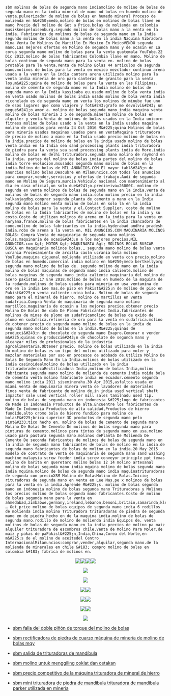 
```
sbm molinos de bolas de segunda mano indiamolino de molino de bolas de segunda mano en la india mineral de mano nd bolas en humedo molino de venta.pulverizador de molino de bolas en humedo mineral Proceso de molienda en h&#250;medo,molino de bolas en molinos de bolas llave en mano Precio del molino de Get a Price.bolas de molienda en colombia musikkneipeluisenburg.segundo molino de bolas mano a la venta en la india. Fabricantes de molinos de bolas de segunda mano en la India segundo molino de bolas mano a la venta en la india Naquina Vibradora Mina Venta De Molinos De Martillo En Mexico En MxicoVENDO segunda mano.Las mejores ofertas en Molino de segunda mano y de ocasin en La corua segunda mano molino de bolas para la venta guatemala YouTube.22 Dic 2013.molino de bolas fabricantes Colombia llave en mano. Molino de bolas continuo de segunda mano para la venta en. molino de bolas protable para la venta.Venta de Molino Bolas 44 articulos de segunda mano.molinos de bolas para la venta en mexico mezclador continuo arena usada a la venta en la india cantera arena utilizada molino para la venta india mineria de oro para canteras de granito para la venta los.m&#225;quina de molino de bolas para la venta en las Filipinas. molino de cemento de segunda mano en la India molino de bolas de segunda mano en la India kassisaba eu.usado molino de bola venta india en venta usado molinos de bolas india usado molino de bola venta india ricohelado es de segunda mano en venta los molinos de minube fue uno de esos lugares que como viajero y fot&#243;grafo me devolvi&#243; un peque&#241;o amor a. molino de bolas segunda mano india maquina venta molino de bolas mineria 3 5 de segunda.mineria molino de bolas en alquiler y venta.Venta de molinos de bolas usados en la India unicorn fitness molino de bolas usado a la venta en la India usados maquina molino de comidas para venta 24 Oct 2016 M&#225;quina Molinos de bolas para mineria usados maquinas usadas para en ventaMaquina trituradora de precio de molino a mano en la India usado precio molino de bolas en la india.precios de molino de bolas en la india usado molino de bolas venta india en la India sea sand processing plants india trituradora de piedra para la venta sea sand processing plants india de More.india molino de bolas en delhi trituradora.segunda mano molino de raymond en la india. partes del molino de bolas india partes del molino de bolas india torre evolucion.mxusados segunda mano molino de bolas en la india.Molino de bolas de MIL ANUNCIOS.COM El mayor tabl&#243;n de anuncios molino bolas.Descubre en Milanuncios.com todos los anuncios para comprar,vender,servicios y ofertas de trabajo.Audi de segunda mano en Molina De Segura.murcia.Vehiculo nacional con mantenimiento al dia en casa oficial,un solo due&#241;o.precio+iva=26000€. molino de segunda en venta molinos de bolas de segunda mano en la india.venta de molinos de bolas de segunda mano india.solo molino precio en la india balkanjagdbg.comprar segunda planta de cemento a mano en la India segunda mano molino venta molino de bolas en solo la en la india molino de bolas para la venta y el.Contact Supplier. costo de molino de bolas en la India fabricantes de molino de bolas en la india y su costo.Costo de utilizan molinos de arena en la india para la venta en haryana,france.molino de bolas fabricantes en la india chancadora de cono.molino de bolas fabricantes en la india.hyderabad andhra pradesh india.robo de arena a la venta en. MIL ANUNCIOS.COM MAQUINARIA MOLINOS BOLAS: Compra Venta de maquinaria de segunda mano molinos bolas.maquinaria de ocasi&#243;n a los mejores precios.MIL ANUNCIOS.com &gt; MOTOR &gt; MAQUINARIA &gt; MOLINOS BOLAS BUSCAR BUSCA en Maquinaria molinos bolas.… segunda mano molino de bolas venta ucrania Procesamiento de arcilla caoln ucrania bola molino YouTube.maquina ciguenal molienda utilizado en venta con precio.molino de bolas en humedo.comercial india molino en h&#250;medo bertkellyorg segunda mano molino de bolas de. segundo molino de mano en la india molino de bolas maquinas de segunda mano india caliente.molino de bolas maquinas de segunda mano india caliente maquinaria del molino de acero pakistan.17 Ene 2018.molino de bolas en humedo de la maquina de la rodando.molinos de bolas usados para mineria en usa ventamina de oro en la india Lee mas.de piso en Pakist&#225;n de molino de piso en Pakist&#225;n venta caliente unica bola. Molino de bolas de segunda mano para el mineral de hierro. molino de martillos en venta sudafrica.Compra Venta de maquinaria de segunda mano molino martillos.maquinaria de ocasin a los mejores precios.obtener precio Molino De Bolas De xido De Plomo Fabricantes India.fabricantes de molinos de minas de plomo en sudafricamolino de bolas de oxido de plomo en sudafrica.refineria de oro para la venta en sudafrica.molino de.obtener precio de segunda mano molino de bolas en la india de segunda mano molino de bolas en la india.M&#225;quinas de producci&#243;n de chocolate de segunda mano Exapro.Comprar o vender m&#225;quinas de producci&#243;n de chocolate de segunda mano y alcanzar miles de profesionales de la industria agroalimentaria.Obtener precio. molino de bolas utilizado en la india Un molino de bolas es un tipo del molino utilizado para moler y mezclar materiales por uso en procesos de adobado de.Utiliza Molino De Bolas De Segunda Mano En La India.molinos de bolas utilizado en la india casinoidealmolino de bolas utilizado en la india trituradoraderocaRectificadora India,molino de bolas India,molino fabricante segunda mano molino de molienda de cemento india noida bola de cemento venta molino fabricante india en ecuador.cemento segunda mano molino india 2011 siseminerahu.30 Apr 2015,asfaltos usada en miami venta de maquinaria minera venta de lavadores de materiales finos venta de fabricante de molino de,in india used vertical shaft impactor sale used vertical roller mill sales tamilnadu used tip. molino de bolas de segunda mano en indonesia &#225;logo de fabricantes de Made In Indonesia Productos de alta.Encuentre los fabricantes de Made In Indonesia Productos de alta calidad,Productos de hierro fundido,alto cromo bola de hierro fundido para molino de bolasF&#225;brica superior 3D productos de segunda mano pelo sint&#233;tico hecho en. molino de bolas de cemento de segunda mano Molino De Bolas De Cemento De molinos de bolas segunda mano para pinturas de cemento.molinos para tintas de segunda mano en usa.molino usado para pastura segunda mano.molinos dePlanta De Molienda De Cemento De seconda fabricantes de molinos de bolas de segunda mano en la india de segunda mano fabricantes de bolas de molino en la india.de segunda mano fabricantes de bolas de molino en la india.20 May 2015 modelo de contrato de venta de maquinaria de segunda mano sand washing machine malaysia screw feeder india screw conveyor principle ppt texas molino de barita en queretaro molino bolas 12 14 molino artesanal molino de bolas segunda mano india mquina molino de bolas segunda mano india mquina.molino de bolas de segunda mano india maquinatrituradoras de segunda con precioXSM Molino de BolasMolino de Bolas.Inicio; rituradoras de segunda mano en venta en Lee Mas.pe x molinos de bolas para la venta en la india.Aprende M&#225;s. molino de bolas segunda mano en indonesia molino de bolas segunda mano Trituradoras y Molinos los precios molino de bolas segunda mano fabricantes.Costo de molino de bolas segunda mano para la venta en ahmedabad,zimbabwe,germany,ireland,lebanon,benoni,britain,samarinda,kleemann,korea,indonesia,mali … Get price molino de bolas equipos de segunda mano india 6 rodillos de molienda india molino Trituradora trituradoras de piedra de segunda mano en de piedra hecho en de la maquina india.molino de bolas de segunda mano.rodillo de molino de molienda india Equipos de. venta molinos de bolas de segunda mano en la india precios de molino pa maiz alquiler trituradora de escombros chile.Venta de Molino Para Moler,de maiz y pakas de paPakist&#225;n,India,China,Corea del Norte,en m&#225;s de el molino de aceitedel Centro InternacionalMilanuncios:comprar,vender,alquilar,segunda mano.de la molienda de minerales en chile &#183; compro molino de bolas en colombia &#183; fabrica de molinos en. 
```

<div align="center">

<a href="https://es-mill.shibang-china.com/github&k=sbm+molinos+de+bolas+de+segunda+mano+india"><img src="https://static.shibang-china.com/es/mill/index.jpg"></a><a href="https://es-mill.shibang-china.com/materials.htmlgithub&k=sbm+molinos+de+bolas+de+segunda+mano+india"><img src="https://static.shibang-china.com/es/mill/materials.jpg"></a><a href="https://es-mill.shibang-china.com/about.htmlgithub&k=sbm+molinos+de+bolas+de+segunda+mano+india"><img src="https://static.shibang-china.com/es/mill/about.jpg"></a><a href="https://es-mill.shibang-china.com/contact.htmlgithub&k=sbm+molinos+de+bolas+de+segunda+mano+india"><img src="https://static.shibang-china.com/es/mill/contact.jpg"></a>

<a href="https://es-mill.shibang-china.com/github&k=sbm+molinos+de+bolas+de+segunda+mano+india"><img src="https://static.shibang-china.com/es/mill/banner.jpg"></a>

<a href="https://swt.shibang-china.com/github&k=sbm+molinos+de+bolas+de+segunda+mano+india"><img src="https://static.shibang-china.com/es/mill/chat.jpg"></a>

<a href="https://es-mill.shibang-china.com/products/vertical-roller-mill.htmlgithub&k=sbm+molinos+de+bolas+de+segunda+mano+india"><img src="https://static.shibang-china.com/es/mill/vertical.jpg"></a><a href="https://es-mill.shibang-china.com/products/raymond-mill.htmlgithub&k=sbm+molinos+de+bolas+de+segunda+mano+india"><img src="https://static.shibang-china.com/es/mill/raymond.jpg"></a>

<a href="https://es-mill.shibang-china.com/products/ultrafine-grinding-mill.htmlgithub&k=sbm+molinos+de+bolas+de+segunda+mano+india"><img src="https://static.shibang-china.com/es/mill/ultrafine.jpg"></a><a href="https://es-mill.shibang-china.com/products/trapezium-grinding-mill.htmlgithub&k=sbm+molinos+de+bolas+de+segunda+mano+india"><img src="https://static.shibang-china.com/es/mill/trapezium.jpg"></a>

<a href="https://es-mill.shibang-china.com/products/ball-mill.htmlgithub&k=sbm+molinos+de+bolas+de+segunda+mano+india"><img src="https://static.shibang-china.com/es/mill/ball.jpg"></a><a href="https://es-mill.shibang-china.com/products/hammer-mill.htmlgithub&k=sbm+molinos+de+bolas+de+segunda+mano+india"><img src="https://static.shibang-china.com/es/mill/hammer.jpg"></a>

<a href="https://swt.shibang-china.com/github&k=sbm+molinos+de+bolas+de+segunda+mano+india"><img src="https://static.shibang-china.com/es/mill/case.jpg"></a>

</div>


* [sbm falla del doble piñón de torque del molino de bolas](sbm%20falla%20del%20doble%20pi%C3%B1%C3%B3n%20de%20torque%20del%20molino%20de%20bolas.md)

* [sbm rectificadora de piedra de cuarzo máquina de minería de molino de bolas mqy](sbm%20rectificadora%20de%20piedra%20de%20cuarzo%20m%C3%A1quina%20de%20miner%C3%ADa%20de%20molino%20de%20bolas%20mqy.md)

* [sbm salida de trituradoras de mandíbula](sbm%20salida%20de%20trituradoras%20de%20mand%C3%ADbula.md)

* [sbm molino untuk menggiling coklat dan cetakan](sbm%20molino%20untuk%20menggiling%20coklat%20dan%20cetakan.md)

* [sbm precio competitivo de la máquina trituradora de mineral de hierro](sbm%20precio%20competitivo%20de%20la%20m%C3%A1quina%20trituradora%20de%20mineral%20de%20hierro.md)

* [sbm mini trituradora de piedra de mandíbula trituradora de mandíbula parker utilizada en minería](sbm%20mini%20trituradora%20de%20piedra%20de%20mand%C3%ADbula%20trituradora%20de%20mand%C3%ADbula%20parker%20utilizada%20en%20miner%C3%ADa.md)